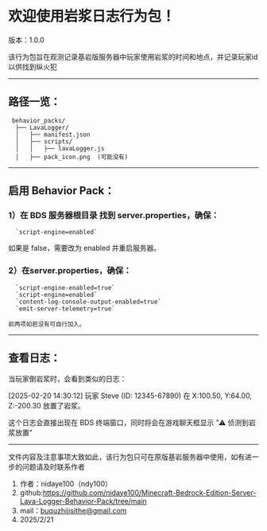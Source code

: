 # 欢迎使用岩浆日志行为包！
版本：1.0.0

该行为包旨在观测记录基岩版服务器中玩家使用岩浆的时间和地点，并记录玩家id以供找到纵火犯

----------------------------------------------------------------------------

## 路径一览：
```
 behavior_packs/
  ├── LavaLogger/
  │   ├── manifest.json
  │   ├── scripts/
  │   │   ├── lavaLogger.js
  │   ├── pack_icon.png  (可能没有)
```
---------------------------------------------------------------------------

## 启用 Behavior Pack：

 ### 1）在 BDS 服务器根目录 找到 server.properties，确保：

      `script-engine=enabled`

  如果是 false，需要改为 enabled 并重启服务器。

 ### 2）在server.properties，确保：

      `script-engine-enabled=true`
      `script-engine=enabled`
      `content-log-console-output-enabled=true`
      `emit-server-telemetry=true`

    前两项如若没有可自行加入。

---------------------------------------------------------------------------

 ## 查看日志：

当玩家倒岩浆时，会看到类似的日志：

[2025-02-20 14:30:12] 玩家 Steve (ID: 12345-67890) 在 X:100.50, Y:64.00, Z:-200.30 放置了岩浆。

这个日志会直接出现在 BDS 终端窗口，同时将会在游戏聊天框显示 "⚠ 侦测到岩浆放置"

---------------------------------------------------------------------------

文件内容及注意事项大致如此，该行为包只可在原版基岩服务器中使用，如有进一步的问题请及时联系作者
1. 作者：nidaye100（ndy100）
2. github:https://github.com/nidaye100/Minecraft-Bedrock-Edition-Server-Lava-Logger-Behavior-Pack/tree/main
3. mail：buquzhijisithe@gmail.com
4. 2025/2/21

